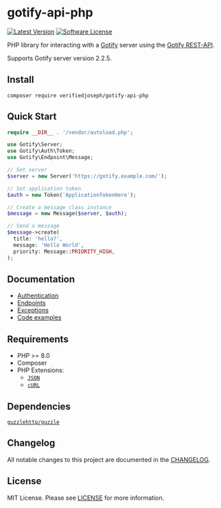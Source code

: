 # gotify-api-php

[![Latest Version](https://img.shields.io/github/release/VerifiedJoseph/gotify-api-php.svg?style=flat-square)](https://github.com/VerifiedJoseph/gotify-api-php/releases)
[![Software License](https://img.shields.io/badge/license-MIT-brightgreen.svg?style=flat-square)](LICENSE)

PHP library for interacting with a [Gotify](https://github.com/gotify/server) server using the [Gotify REST-API](https://gotify.net/api-docs).

Supports Gotify server version 2.2.5.

## Install

```
composer require verifiedjoseph/gotify-api-php
```

## Quick Start
```PHP
require __DIR__ . '/vendor/autoload.php';

use Gotify\Server;
use Gotify\Auth\Token;
use Gotify\Endpoint\Message;

// Set server
$server = new Server('https://gotify.example.com/');

// Set application token
$auth = new Token('ApplicationTokenHere');

// Create a message class instance
$message = new Message($server, $auth);

// Send a message
$message->create(
  title: 'hello?',
  message: 'Hello World',
  priority: Message::PRIORITY_HIGH,
);
```

## Documentation
- [Authentication](docs/auth.md)
- [Endpoints](docs/endpoints.md)
- [Exceptions](docs/exceptions.md)
- [Code examples](docs/examples.md)

## Requirements

- PHP >= 8.0
- Composer
- PHP Extensions:
  - [`JSON`](https://www.php.net/manual/en/book.json.php)
  - [`cURL`](https://secure.php.net/manual/en/book.curl.php)

## Dependencies

[`guzzlehttp/guzzle`](https://github.com/guzzle/guzzle/)

## Changelog

All notable changes to this project are documented in the [CHANGELOG](CHANGELOG.md).

## License

MIT License. Please see [LICENSE](LICENSE) for more information.
